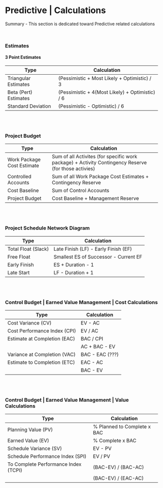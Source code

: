 # Predictive | Calculations

Summary - This section is dedicated toward Predictive related calculations

<br>

### Estimates

#### 3 Point Estimates

| Type                  | Calculation                                     |
| --------------------- | ----------------------------------------------- |
| Triangular Estimates  | (Pessimistic + Most Likely + Optimistic) / 3    |
| Beta (Pert) Estimates | (Pessimistic + 4(Most Likely) + Optimistic) / 6 |
| Standard Deviation    | (Pessimistic - Optimistic) / 6                  |

<br><br>

### Project Budget

| Type                       | Calculation                                                                                          |
| -------------------------- | ---------------------------------------------------------------------------------------------------- |
| Work Package Cost Estimate | Sum of all Activites (for specific work package) + Activity Contingency Reserve (for those activies) |
| Controlled Accounts        | Sum of all Work Package Cost Estimates + Contingency Reserve                                         |
| Cost Baseline              | Sum of Control Accounts                                                                              |
| Project Budget             | Cost Baseline + Management Reserve                                                                   |

<br><br>

### Project Schedule Network Diagram

| Type                | Calculation                           |
| ------------------- | ------------------------------------- |
| Total Float (Slack) | Late Finish (LF) - Early Finish (EF)  |
| Free Float          | Smallest ES of Successor - Current EF |
| Early Finish        | ES + Duration - 1                     |
| Late Start          | LF - Duration + 1                     |

<br><br>

### Control Budget | Earned Value Management | Cost Calculations

| Type                         | Calculation     |
| ---------------------------- | --------------- |
| Cost Variance (CV)           | EV - AC         |
| Cost Performance Index (CPI) | EV / AC         |
| Estimate at Completion (EAC) | BAC / CPI       |
|                              | AC + BAC - EV   |
| Variance at Completion (VAC) | BAC - EAC (???) |
| Estimate to Completion (ETC) | EAC - AC        |
|                              | BAC - EV        |

<br><br>

### Control Budget | Earned Value Management | Value Calculations

| Type                                 | Calculation                 |
| ------------------------------------ | --------------------------- |
| Planning Value (PV)                  | % Planned to Complete x BAC |
| Earned Value (EV)                    | % Complete x BAC            |
| Schedule Variance (SV)               | EV - PV                     |
| Schedule Performance Index (SPI)     | EV / PV                     |
| To Complete Performance Index (TCPI) | (BAC-EV) / (BAC-AC)         |
|                                      | (BAC-EV) / (EAC-AC)         |
